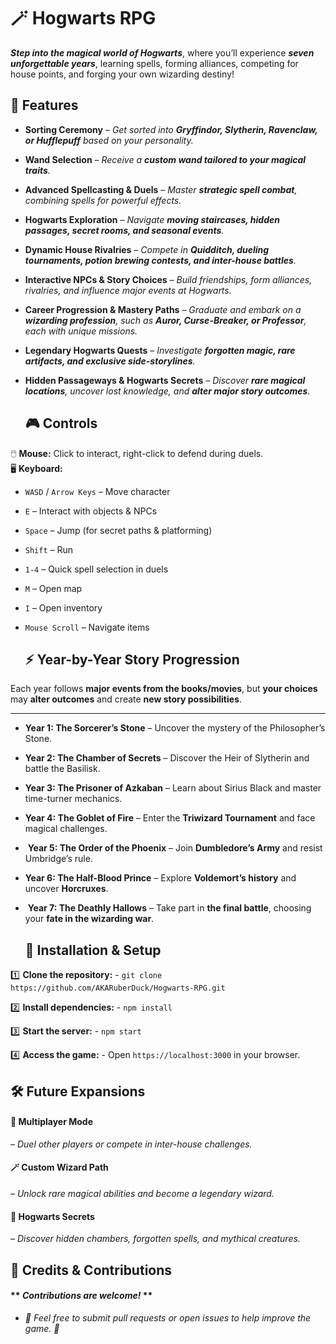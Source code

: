    # 🪄 Hogwarts RPG  

   ***Step into the magical world of Hogwarts***, where you’ll experience ***seven unforgettable years***, learning spells, forming alliances, competing for house points, and forging your own wizarding destiny! 

   ## **🏰 Features**  

- **Sorting Ceremony** – *Get sorted into **Gryffindor, Slytherin, Ravenclaw, or Hufflepuff** based on your personality.*  
- **Wand Selection** – *Receive a **custom wand tailored to your magical traits**.*  
- **Advanced Spellcasting & Duels** – *Master **strategic spell combat**, combining spells for powerful effects.*  
- **Hogwarts Exploration** – *Navigate **moving staircases, hidden passages, secret rooms, and seasonal events**.*  
- **Dynamic House Rivalries** – *Compete in **Quidditch, dueling tournaments, potion brewing contests, and inter-house battles**.*  
- **Interactive NPCs & Story Choices** – *Build friendships, form alliances, rivalries, and influence major events at Hogwarts.*  
- **Career Progression & Mastery Paths** – *Graduate and embark on a **wizarding profession**, such as **Auror, Curse-Breaker, or Professor**, each with unique missions.*  
- **Legendary Hogwarts Quests** – *Investigate **forgotten magic, rare artifacts, and exclusive side-storylines**.*  
- **Hidden Passageways & Hogwarts Secrets** – *Discover **rare magical locations**, uncover lost knowledge, and **alter major story outcomes**.*  

   ## **🎮 Controls**  

🖱️ **Mouse:** Click to interact, right-click to defend during duels.  
🖥️ **Keyboard:**  
- `WASD` / `Arrow Keys` – Move character  
- `E` – Interact with objects & NPCs  
- `Space` – Jump (for secret paths & platforming)  
- `Shift` – Run  
- `1-4` – Quick spell selection in duels  
- `M` – Open map  
- `I` – Open inventory  
- `Mouse Scroll` – Navigate items  

   ## **⚡ Year-by-Year Story Progression**  

Each year follows **major events from the books/movies**, but **your choices** may **alter outcomes** and create **new story possibilities**.  
- - - - - - - - - - - - - - - - - - - - - - - - - - - - - - - - - - - - - - - - - - - - - - - - - - - - - - - - - - - - - - - - - - - - - - - - - - - - - - - - - -
-  **Year 1: The Sorcerer’s Stone** – Uncover the mystery of the Philosopher’s Stone.  
-  **Year 2: The Chamber of Secrets** – Discover the Heir of Slytherin and battle the Basilisk.  
-  **Year 3: The Prisoner of Azkaban** – Learn about Sirius Black and master time-turner mechanics.  
-  **Year 4: The Goblet of Fire** – Enter the **Triwizard Tournament** and face magical challenges.  
- ️ **Year 5: The Order of the Phoenix** – Join **Dumbledore’s Army** and resist Umbridge’s rule.  
-  **Year 6: The Half-Blood Prince** – Explore **Voldemort’s history** and uncover **Horcruxes**.  
- ️ **Year 7: The Deathly Hallows** – Take part in **the final battle**, choosing your **fate in the wizarding war**.  

   ## **🚀 Installation & Setup**  

1️⃣ **Clone the repository:** - ```git clone https://github.com/AKARuberDuck/Hogwarts-RPG.git```

2️⃣ **Install dependencies:** - ```npm install```

3️⃣ **Start the server:** - ```npm start```

4️⃣ **Access the game:** - Open ```https://localhost:3000``` in your browser.

   ## **🛠️ Future Expansions**
 #### **🎩 Multiplayer Mode** 
   – *Duel other players or compete in inter-house challenges.*
 #### **🪄 Custom Wizard Path** 
   – *Unlock rare magical abilities and become a legendary wizard.*
 #### **🏰 Hogwarts Secrets**
   – *Discover hidden chambers, forgotten spells, and mythical creatures.*

   ## **📜 Credits & Contributions**
 #### ** *Contributions are welcome!* ** 
  - *🧙 Feel free to submit pull requests or open issues to help improve the game. 🚀*
